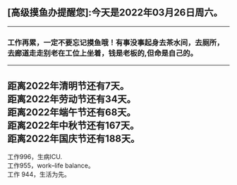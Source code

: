 ## [高级摸鱼办提醒您]:今天是2022年03月26日周六。
---
### 工作再累，一定不要忘记摸鱼哦！有事没事起身去茶水间，去厕所，去廊道走走别老在工位上坐着，钱是老板的,但命是自己的。
---
距离2022年清明节还有7天。  
距离2022年劳动节还有34天。  
距离2022年端午节还有68天。  
距离2022年中秋节还有167天。  
距离2022年国庆节还有188天。  
---
工作996，生病ICU.  
工作955，work–life balance。  
工作 944，生活为先。